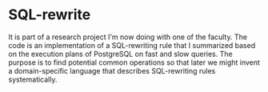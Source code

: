 # SQL-rewrite
It is part of a research project I'm now doing with one of the faculty. The code is an implementation of a SQL-rewriting rule that I summarized based on the execution plans of PostgreSQL on fast and slow queries. The purpose is to find potential common operations so that later we might invent a domain-specific language that describes SQL-rewriting rules systematically. 
